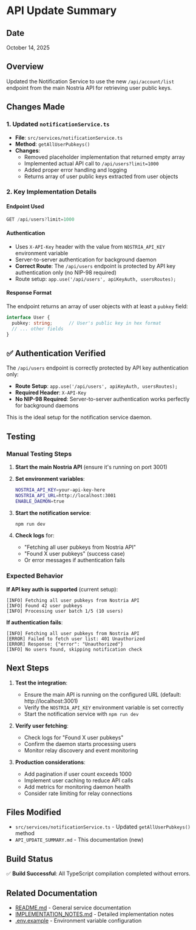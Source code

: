 # API Update Summary

## Date
October 14, 2025

## Overview
Updated the Notification Service to use the new `/api/account/list` endpoint from the main Nostria API for retrieving user public keys.

## Changes Made

### 1. Updated `notificationService.ts`
- **File**: `src/services/notificationService.ts`
- **Method**: `getAllUserPubkeys()`
- **Changes**:
  - Removed placeholder implementation that returned empty array
  - Implemented actual API call to `/api/users?limit=1000`
  - Added proper error handling and logging
  - Returns array of user public keys extracted from user objects

### 2. Key Implementation Details

#### Endpoint Used
```typescript
GET /api/users?limit=1000
```

#### Authentication
- Uses `X-API-Key` header with the value from `NOSTRIA_API_KEY` environment variable
- Server-to-server authentication for background daemon
- **Correct Route**: The `/api/users` endpoint is protected by API key authentication only (no NIP-98 required)
- Route setup: `app.use('/api/users', apiKeyAuth, usersRoutes);`

#### Response Format
The endpoint returns an array of user objects with at least a `pubkey` field:
```typescript
interface User {
  pubkey: string;      // User's public key in hex format
  // ... other fields
}
```

## ✅ Authentication Verified

The `/api/users` endpoint is correctly protected by API key authentication only:
- **Route Setup**: `app.use('/api/users', apiKeyAuth, usersRoutes);`
- **Required Header**: `X-API-Key`
- **No NIP-98 Required**: Server-to-server authentication works perfectly for background daemons

This is the ideal setup for the notification service daemon.

## Testing

### Manual Testing Steps

1. **Start the main Nostria API** (ensure it's running on port 3001)

2. **Set environment variables**:
   ```bash
   NOSTRIA_API_KEY=your-api-key-here
   NOSTRIA_API_URL=http://localhost:3001
   ENABLE_DAEMON=true
   ```

3. **Start the notification service**:
   ```bash
   npm run dev
   ```

4. **Check logs** for:
   - "Fetching all user pubkeys from Nostria API"
   - "Found X user pubkeys" (success case)
   - Or error messages if authentication fails

### Expected Behavior

**If API key auth is supported** (current setup):
```
[INFO] Fetching all user pubkeys from Nostria API
[INFO] Found 42 user pubkeys
[INFO] Processing user batch 1/5 (10 users)
```

**If authentication fails**:
```
[INFO] Fetching all user pubkeys from Nostria API
[ERROR] Failed to fetch user list: 401 Unauthorized
[ERROR] Response: {"error": "Unauthorized"}
[INFO] No users found, skipping notification check
```

## Next Steps

1. **Test the integration**:
   - Ensure the main API is running on the configured URL (default: http://localhost:3001)
   - Verify the `NOSTRIA_API_KEY` environment variable is set correctly
   - Start the notification service with `npm run dev`

2. **Verify user fetching**:
   - Check logs for "Found X user pubkeys"
   - Confirm the daemon starts processing users
   - Monitor relay discovery and event monitoring

3. **Production considerations**:
   - Add pagination if user count exceeds 1000
   - Implement user caching to reduce API calls
   - Add metrics for monitoring daemon health
   - Consider rate limiting for relay connections

## Files Modified

- `src/services/notificationService.ts` - Updated `getAllUserPubkeys()` method
- `API_UPDATE_SUMMARY.md` - This documentation (new)

## Build Status

✅ **Build Successful**: All TypeScript compilation completed without errors.

## Related Documentation

- [README.md](README.md) - General service documentation
- [IMPLEMENTATION_NOTES.md](IMPLEMENTATION_NOTES.md) - Detailed implementation notes
- [.env.example](.env.example) - Environment variable configuration
